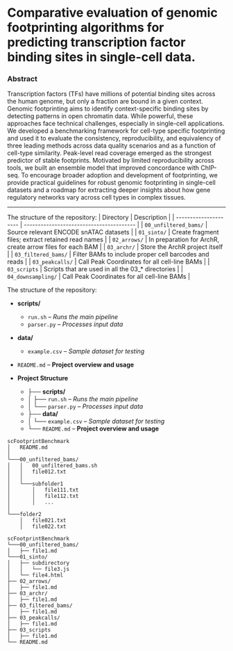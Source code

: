 
# Comparative evaluation of genomic footprinting algorithms for predicting transcription factor binding sites in single-cell data.

### Abstract
Transcription factors (TFs) have millions of potential binding sites across the human genome, but only a fraction are bound in a given context. Genomic footprinting aims to identify context-specific binding sites by detecting patterns in open chromatin data. While powerful, these approaches face technical challenges, especially in single-cell applications. We developed a benchmarking framework for cell-type specific footprinting and used it to evaluate the consistency, reproducibility, and equivalency of three leading methods across data quality scenarios and as a function of cell-type similarity. Peak-level read coverage emerged as the strongest predictor of stable footprints. Motivated by limited reproducibility across tools, we built an ensemble model that improved concordance with ChIP-seq. To encourage broader adoption and development of footprinting, we provide practical guidelines for robust genomic footprinting in single-cell datasets and a roadmap for extracting deeper insights about how gene regulatory networks vary across cell types in complex tissues. 

---------------
The structure of the repository:
| Directory             | Description                              |
| --------------------- | ---------------------------------------- |
| `00_unfiltered_bams/` | Source relevant ENCODE snATAC datasets |
| `01_sinto/`           | Create fragment files; extract retained read names |
| `02_arrows/`          | In preparation for ArchR, create arrow files for each BAM |
| `03_archr/`           | Store the ArchR project itself  |
| `03_filtered_bams/`   | Filter BAMs to include proper cell barcodes and reads |
| `03_peakcalls/`       | Call Peak Coordinates for all cell-line BAMs |
| `03_scripts`          | Scripts that are used in all the 03_* directories |
| `04_downsampling/`    | Call Peak Coordinates for all cell-line BAMs |

The structure of the repository:



- **scripts/**
  - `run.sh` – *Runs the main pipeline*
  - `parser.py` – *Processes input data*
- **data/**
  - `example.csv` – *Sample dataset for testing*
- `README.md` – **Project overview and usage**

- **Project Structure**
  - ├── **scripts/**
  - │   ├── `run.sh` – *Runs the main pipeline*
  - │   └── `parser.py` – *Processes input data*
  - ├── **data/**
  - │   └── `example.csv` – *Sample dataset for testing*
  - └── `README.md` – **Project overview and usage**

```
scFootprintBenchmark
│   README.md
│
└───00_unfiltered_bams/
│   │   00_unfiltered_bams.sh 
│   │   file012.txt
│   │
│   └───subfolder1
│       │   file111.txt
│       │   file112.txt
│       │   ...
│   
└───folder2
    │   file021.txt
    │   file022.txt
```


```
scFootprintBenchmark
└───00_unfiltered_bams/
│   ├── file1.md
└───01_sinto/
│   ├── subdirectory
│   │   └── file3.js
│   └── file4.html
├── 02_arrows/
│   ├── file1.md
├── 03_archr/
│   ├── file1.md
├── 03_filtered_bams/
│   ├── file1.md
├── 03_peakcalls/
│   ├── file1.md
├── 03_scripts
│   ├── file1.md
└── README.md

```
